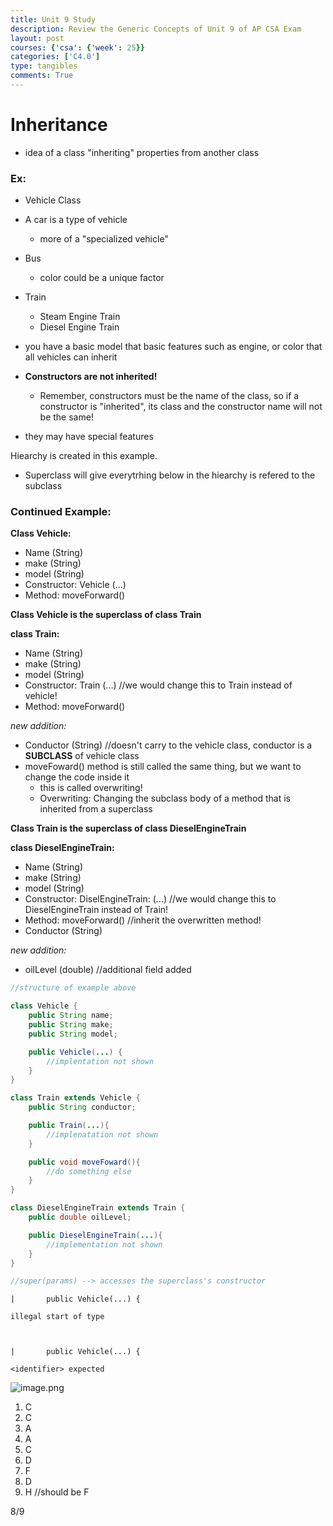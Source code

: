 ```yaml
---
title: Unit 9 Study
description: Review the Generic Concepts of Unit 9 of AP CSA Exam
layout: post
courses: {'csa': {'week': 25}}
categories: ['C4.0']
type: tangibles
comments: True
---
```


# Inheritance
- idea of a class "inheriting" properties from another class

### Ex:
- Vehicle Class
- A car is a type of vehicle
    - more of a "specialized vehicle"
- Bus
    - color could be a unique factor
- Train
    - Steam Engine Train
    - Diesel Engine Train

- you have a basic model that basic features such as engine, or color that all vehicles can inherit
- **Constructors are not inherited!**
    - Remember, constructors must be the name of the class, so if a constructor is "inherited", its class and the constructor name will not be the same!

- they may have special features

Hiearchy is created in this example.

- Superclass will give everytrhing below in the hiearchy is refered to the subclass

### Continued Example:
**Class Vehicle:**
- Name (String)
- make (String)
- model (String)
- Constructor: Vehicle (...)
- Method: moveForward()

**Class Vehicle is the superclass of class Train**

**class Train:**
- Name (String)
- make (String)
- model (String)
- Constructor: Train (...) //we would change this to Train instead of vehicle!
- Method: moveForward()

*new addition:*
- Conductor (String) //doesn't carry to the vehicle class, conductor is a **SUBCLASS** of vehicle class
- moveFoward() method is still called the same thing, but we want to change the code inside it
    - this is called overwriting!
    - Overwriting: Changing the subclass body of a method that is inherited from a superclass

**Class Train is the superclass of class DieselEngineTrain**

**class DieselEngineTrain:**
- Name (String)
- make (String)
- model (String)
- Constructor: DiselEngineTrain: (...) //we would change this to DieselEngineTrain instead of Train!
- Method: moveForward() //inherit the overwritten method!
- Conductor (String)


*new addition:*
- oilLevel (double) //additional field added


```java
//structure of example above

class Vehicle {
    public String name;
    public String make;
    public String model;

    public Vehicle(...) {
        //implentation not shown
    }
}

class Train extends Vehicle {
    public String conductor;

    public Train(...){
        //implenatation not shown
    }

    public void moveFoward(){
        //do something else
    }
}

class DieselEngineTrain extends Train {
    public double oilLevel;

    public DieselEngineTrain(...){
        //implementation not shown
    }
}

//super(params) --> accesses the superclass's constructor
```


    |       public Vehicle(...) {

    illegal start of type

    

    |       public Vehicle(...) {

    <identifier> expected

    


![image.png](attachment:image.png)

1. C
2. C
3. A
4. A
5. C
6. D
7. F
8. D
9. H //should be F

8/9

